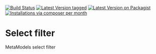 [![Build Status](https://github.com/MetaModels/filter_select/actions/workflows/diagnostics.yml/badge.svg)](https://github.com/MetaModels/filter_select/actions)
[![Latest Version tagged](http://img.shields.io/github/tag/MetaModels/filter_select.svg)](https://github.com/MetaModels/filter_select/tags)
[![Latest Version on Packagist](http://img.shields.io/packagist/v/MetaModels/filter_select.svg)](https://packagist.org/packages/MetaModels/filter_select)
[![Installations via composer per month](http://img.shields.io/packagist/dm/MetaModels/filter_select.svg)](https://packagist.org/packages/MetaModels/filter_select)

Select filter
=============

MetaModels select filter

